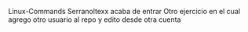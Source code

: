 Linux-Commands
Serranoltexx acaba de entrar
Otro ejercicio en el cual agrego otro usuario al repo y edito desde otra cuenta